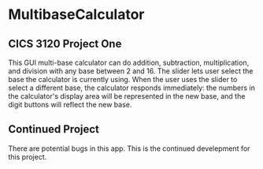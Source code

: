 # MultibaseCalculator

<h2>CICS 3120 Project One</h2>
This GUI multi-base calculator can do addition, subtraction, multiplication, and division 
with any base between 2 and 16. The slider lets user select the base the calculator is 
currently using. When the user uses the slider to select a different base, the calculator 
responds immediately: the numbers in the calculator's display area will be represented in
the new base, and the digit buttons will reflect the new base.

<h2>Continued Project</h2>
There are potential bugs in this app. This is the continued develepment for this project.

